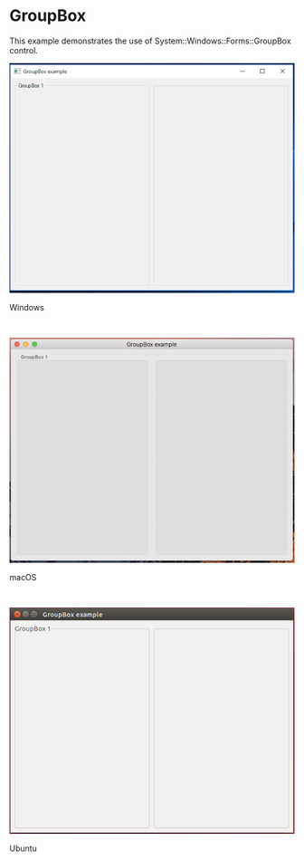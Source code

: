 # GroupBox
This example demonstrates the use of System::Windows::Forms::GroupBox control.
<BR>

![GitHub Logo](../../../docs/Pictures/Examples/Forms/GroupBoxW.png)
<p align="left">Windows</p>
<BR>

![GitHub Logo](../../../docs/Pictures/Examples/Forms/GroupBoxM.png)
<p align="left">macOS</p>
<BR>

![GitHub Logo](../../../docs/Pictures/Examples/Forms/GroupBoxU.png)
<p align="left">Ubuntu</p>
<BR>
